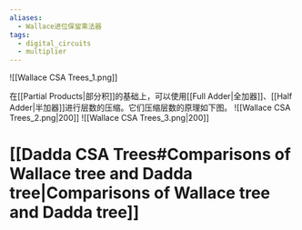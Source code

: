 ```yaml
---
aliases:
  - Wallace进位保留乘法器
tags:
  - digital_circuits
  - multiplier
---
```

![[Wallace CSA Trees_1.png]]

在[[Partial Products|部分积]]的基础上，可以使用[[Full Adder|全加器]]、[[Half Adder|半加器]]进行层数的压缩。它们压缩层数的原理如下图。
![[Wallace CSA Trees_2.png|200]]
![[Wallace CSA Trees_3.png|200]]

# [[Dadda CSA Trees#Comparisons of Wallace tree and Dadda tree|Comparisons of Wallace tree and Dadda tree]]
